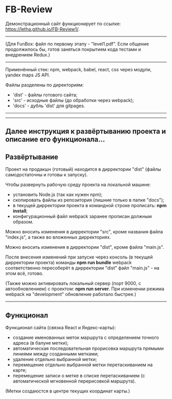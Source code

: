 # FB-Review

  Демонстрационный сайт функционирует по ссылке: https://letha.github.io/FB-Review1/.
  
  ----
  (Для FunBox: файл по первому этапу - "level1.pdf". Если общение продолжилось бы, готов заняться покрытием кода тестами и внедрением Redux.)
  
  ----
  Применённый стек: npm, webpack, babel, react, css через модули, yandex maps JS API.
  
  Файлы разделены по директориям:
  - 'dist' - файлы готового сайта;
  - 'src' - исходные файлы (до обработки через webpack);
  - 'docs' - дубль 'dist' для gitpages.
  ----
  ----
  Далее инструкция к развёртыванию проекта и описание его функционала...
  ----
  Развёртывание
  ----
  Проект на продакшн (готовый) находится в дирректории "dist" (файлы самодостаточны и готовы к запуску).

  Чтобы развернуть рабочую среду проекта на локальной машине:
  - установить Node.js (так как нужен npm);
  - скопировать файлы из репозитория (лишние только в папке "docs");
  - в текущей дирректории проекта в командной строке прописать: <b>npm install</b>;
  - конфигурационный файл webpack заранее прописан должным образом.
  
  Можно вносить изменения в дирректории "src", кроме названия файла "index.js", а также во вложенных дирректориях.
  
  Можно вносить изменения в дирректории "dist", кроме файла "main.js".
  
  После внесения изменений при запуске через консоль (в текущей дирректории проекта) команды <b>npm run bundle</b> webpack соответственно пересоберёт в дирректории "dist" файл "main.js" - на этом всё, готово.
  
  (Также можно активировать локальный сервер (порт 9000, с автообновлением) с проектом: <b>npm run server</b>. При изменении режима webpack на "development" обновление работало быстрее.)
  
  ----
  Функционал
  ----
  Функционал сайта (связка React и Яндекс-карты):
  - создание именованных меток маршрута с определением точного адреса (в балуне метки);
  - автоматическая последовательная прорисовка маршрута прямыми линиями между созданными метками;
  - удаление отдельно выбранной метки;
  - перемещение отдельно выбранной метки перетаскиванием на карте;
  - перемещение записи о метке в списке перетаскиванием (с автоматической мгновенной перерисовкой маршрута).
  
  (Метки создаюстся в центре текущих координат карты.)
